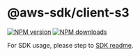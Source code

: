 # @aws-sdk/client-s3

[![NPM version](https://img.shields.io/npm/v/@aws-sdk/client-s3/beta.svg)](https://www.npmjs.com/package/@aws-sdk/client-s3)
[![NPM downloads](https://img.shields.io/npm/dm/@aws-sdk/client-s3.svg)](https://www.npmjs.com/package/@aws-sdk/client-s3)

For SDK usage, please step to [SDK readme](https://github.com/aws/aws-sdk-js-v3).
